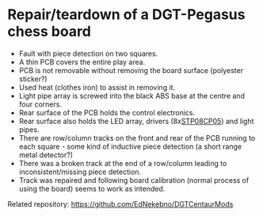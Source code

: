Repair/teardown of a DGT-Pegasus chess board
===============

* Fault with piece detection on two squares.
* A thin PCB covers the entire play area. 
* PCB is not removable without removing the board surface (polyester sticker?)
* Used heat (clothes iron) to assist in removing it.
* Light pipe array is screwed into the black ABS base at the centre and four corners.
* Rear surface of the PCB holds the control electronics.
* Rear surface also holds the LED array, drivers (8x[STP08CP05](https://www.st.com/en/power-management/stp08cp05.html])) and light pipes.
* There are row/column tracks on the front and rear of the PCB running to each square - some kind of inductive piece detection (a short range metal detector?)
* There was a broken track at the end of a row/column leading to inconsistent/missing piece detection.
* Track was repaired and following board calibration (normal process of using the board) seems to work as intended.

Related repository:
https://github.com/EdNekebno/DGTCentaurMods
